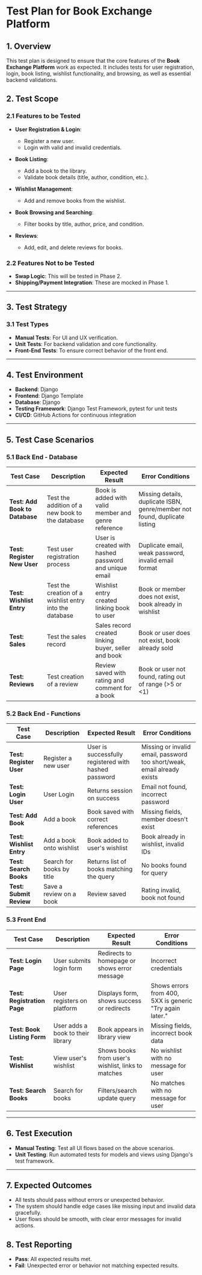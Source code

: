 # Test Plan for Book Exchange Platform

## 1. Overview
This test plan is designed to ensure that the core features of the **Book Exchange Platform** work as expected. It includes tests for user registration, login, book listing, wishlist functionality, and browsing, as well as essential backend validations.

## 2. Test Scope

### 2.1 Features to be Tested
- **User Registration & Login**:
  - Register a new user.
  - Login with valid and invalid credentials.

- **Book Listing**:
  - Add a book to the library.
  - Validate book details (title, author, condition, etc.).
  
- **Wishlist Management**:
  - Add and remove books from the wishlist.
  
- **Book Browsing and Searching**:
  - Filter books by title, author, price, and condition.
  
- **Reviews**:
  - Add, edit, and delete reviews for books.

### 2.2 Features Not to be Tested
- **Swap Logic**: This will be tested in Phase 2.
- **Shipping/Payment Integration**: These are mocked in Phase 1.

---

## 3. Test Strategy

### 3.1 Test Types
- **Manual Tests**: For UI and UX verification.
- **Unit Tests**: For backend validation and core functionality.
- **Front-End Tests**: To ensure correct behavior of the front end.

---

## 4. Test Environment

- **Backend**: Django
- **Frontend**: Django Template
- **Database**: Django
- **Testing Framework**: Django Test Framework, pytest for unit tests
- **CI/CD**: GitHub Actions for continuous integration

---

## 5. Test Case Scenarios

### 5.1 Back End - Database

| **Test Case** | **Description** | **Expected Result** | **Error Conditions** |
|---------------|-----------------|---------------------|----------------------|
| **Test: Add Book to Database** | Test the addition of a new book to the database | Book is added with valid member and genre reference | Missing details, duplicate ISBN, genre/member not found, duplicate listing |
| **Test: Register New User** | Test user registration process | User is created with hashed password and unique email | Duplicate email, weak password, invalid email format |
| **Test: Wishlist Entry** | Test the creation of a wishlist entry into the database | Wishlist entry created linking book to user | Book or member does not exist, book already in wishlist |
| **Test: Sales** | Test the sales record | Sales record created linking buyer, seller and book | Book or user does not exist, book already sold |
| **Test: Reviews** | Test creation of a review | Review saved with rating and comment for a book | Book or user not found, rating out of range (>5 or <1)

### 5.2 Back End - Functions

| **Test Case** | **Description** | **Expected Result** | **Error Conditions** |
|---------------|-----------------|---------------------|----------------------|
| **Test: Register User** | Register a new user | User is successfully registered with hashed password | Missing or invalid email, password too short/weak, email already exists |
| **Test: Login User** | User Login | Returns session on success | Email not found, incorrect password |
| **Test: Add Book** | Add a book | Book saved with correct references | Missing fields, member doesn't exist |
| **Test: Wishlist Entry** | Add a book onto wishlist | Book added to user's wishlist | Book already in wishlist, invalid IDs |
| **Test: Search Books** | Search for books by title | Returns list of books matching the query | No books found for query |
| **Test: Submit Review** | Save a review on a book | Review saved | Rating invalid, book not found |

### 5.3 Front End

| **Test Case** | **Description** | **Expected Result** | **Error Conditions** |
|---------------|-----------------|---------------------|----------------------|
| **Test: Login Page** | User submits login form | Redirects to homepage or shows error message | Incorrect credentials |
| **Test: Registration Page** | User registers on platform | Displays form, shows success or redirects | Shows errors from 400, 5XX is generic "Try again later." |
| **Test: Book Listing Form** | User adds a book to their library | Book appears in library view | Missing fields, incorrect book data |
| **Test: Wishlist** | View user's wishlist | Shows books from user's wishlist, links to matches | No wishlist with no message for user |
| **Test: Search Books** | Search for books | Filters/search update query | No matches with no message for user |

---

## 6. Test Execution

- **Manual Testing**: Test all UI flows based on the above scenarios.
- **Unit Testing**: Run automated tests for models and views using Django's test framework.

---

## 7. Expected Outcomes

- All tests should pass without errors or unexpected behavior.
- The system should handle edge cases like missing input and invalid data gracefully.
- User flows should be smooth, with clear error messages for invalid actions.

## 8. Test Reporting

- **Pass**: All expected results met.
- **Fail**: Unexpected error or behavior not matching expected results.